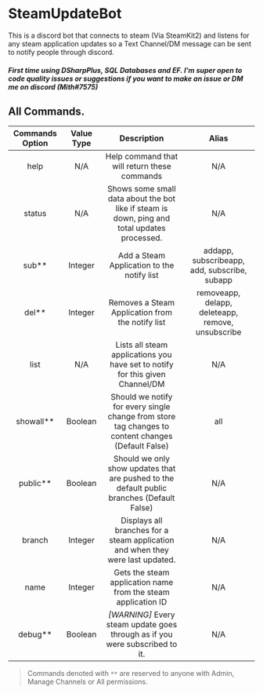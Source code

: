 # SteamUpdateBot

This is a discord bot that connects to steam (Via SteamKit2) and listens for any steam application updates so a Text Channel/DM message can be sent to notify people through discord.

##### First time using DSharpPlus, SQL Databases and EF. I'm super open to code quality issues or suggestions if you want to make an issue or DM me on discord (Mith#7575)

## All Commands.
| Commands Option        | Value Type      | Description       | Alias |
|   :---:                |     :---:       |    :---:    |    :---:    |
| help                   | N/A             | Help command that will return these commands | N/A |
| status                 | N/A             | Shows some small data about the bot like if steam is down, ping and total updates processed.      | N/A|
| sub**                    | Integer         | Add a Steam Application to the notify list | addapp, subscribeapp, add, subscribe, subapp              |
| del**                    | Integer         | Removes a Steam Application from the notify list | removeapp, delapp, deleteapp, remove, unsubscribe              |
| list                   | N/A             | Lists all steam applications you have set to notify for this given Channel/DM | N/A |
| showall**                | Boolean         | Should we notify for every single change from store tag changes to content changes (Default False) | all |
| public**                 | Boolean         | Should we only show updates that are pushed to the default public branches (Default False) | N/A |
| branch                 | Integer         | Displays all branches for a steam application and when they were last updated.       | N/A |
| name                   | Integer         | Gets the steam application name from the steam application ID      | N/A |
| debug**                  | Boolean         | *[WARNING]* Every steam update goes through as if you were subscribed to it.      | N/A |
 > Commands denoted with `**` are reserved to anyone with Admin, Manage Channels or All permissions.
